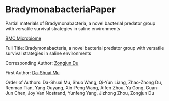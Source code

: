 # BradymonabacteriaPaper
Partial materials of Bradymonabacteria, a novel bacterial predator group with versatile survival strategies in saline environments

[BMC Microbiome](https://microbiomejournal.biomedcentral.com/)

Full Title: Bradymonabacteria, a novel bacterial predator group with versatile survival strategies in saline environments

Corresponding Author: [Zongjun Du](https://mc.wh.sdu.edu.cn/info/1025/1145.htm)

First Author: [Da-Shuai Mu](https://mc.wh.sdu.edu.cn/info/1026/1181.htm)

Order of Authors: Da-Shuai Mu, Shuo Wang, Qi-Yun Liang, Zhao-Zhong Du, Renmao Tian, Yang Ouyang, Xin-Peng Wang, Aifen Zhou, Ya Gong, Guan-Jun Chen, Joy Van Nostrand, Yunfeng Yang, Jizhong Zhou, Zongjun Du
